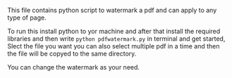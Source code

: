 This file contains python script to watermark a pdf and can apply to any type of page.

To run this install python to yor machine and after that install the required libraries and then write `python pdfwatermark.py` in terminal and get started, 
Slect the file you want you can also select multiple pdf in a time and then the file will be copyed to the same directory.

You can change the watermark as your need.

